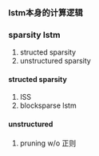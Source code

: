 ### lstm本身的计算逻辑


### sparsity lstm
1. structed sparsity
2. unstructured sparsity

#### structed sparsity
1. ISS 
2. blocksparse lstm


#### unstructured
1. pruning w/o 正则
